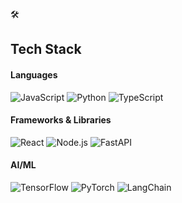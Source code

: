 <div class="profile-section">
  <div class="section-header">
    <span class="section-icon">🛠️</span>
    <h2 class="section-title">Tech Stack</h2>
  </div>
  <div class="tech-stack-grid">
    <div class="tech-category">
      <h4>Languages</h4>
      <div class="tech-badges">
        <img src="https://img.shields.io/badge/JavaScript-F7DF1E?style=for-the-badge&logo=javascript&logoColor=black" alt="JavaScript"/>
        <img src="https://img.shields.io/badge/Python-3776AB?style=for-the-badge&logo=python&logoColor=white" alt="Python"/>
        <img src="https://img.shields.io/badge/TypeScript-3178C6?style=for-the-badge&logo=typescript&logoColor=white" alt="TypeScript"/>
      </div>
    </div>
    <div class="tech-category">
      <h4>Frameworks & Libraries</h4>
      <div class="tech-badges">
        <img src="https://img.shields.io/badge/React-61DAFB?style=for-the-badge&logo=react&logoColor=black" alt="React"/>
        <img src="https://img.shields.io/badge/Node.js-339933?style=for-the-badge&logo=node.js&logoColor=white" alt="Node.js"/>
        <img src="https://img.shields.io/badge/FastAPI-009688?style=for-the-badge&logo=fastapi&logoColor=white" alt="FastAPI"/>
      </div>
    </div>
    <div class="tech-category">
      <h4>AI/ML</h4>
      <div class="tech-badges">
        <img src="https://img.shields.io/badge/TensorFlow-FF6F00?style=for-the-badge&logo=tensorflow&logoColor=white" alt="TensorFlow"/>
        <img src="https://img.shields.io/badge/PyTorch-EE4C2C?style=for-the-badge&logo=pytorch&logoColor=white" alt="PyTorch"/>
        <img src="https://img.shields.io/badge/LangChain-A7B7D8?style=for-the-badge&logo=langchain&logoColor=black" alt="LangChain"/>
      </div>
    </div>
  </div>
</div>